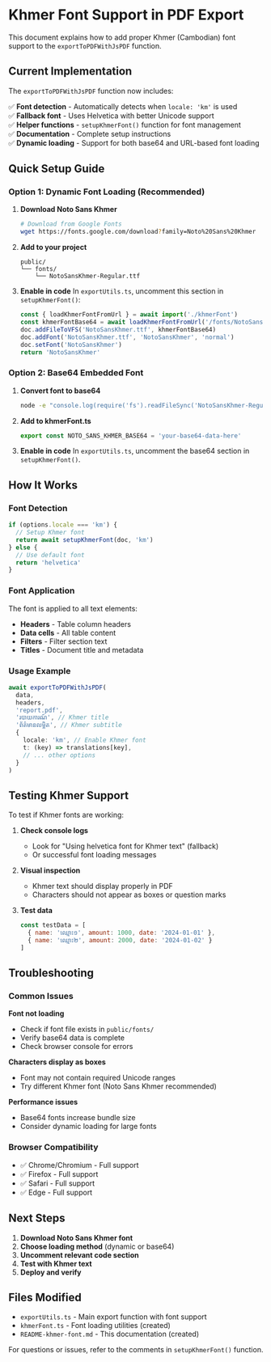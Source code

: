 # Khmer Font Support in PDF Export

This document explains how to add proper Khmer (Cambodian) font support to the `exportToPDFWithJsPDF` function.

## Current Implementation

The `exportToPDFWithJsPDF` function now includes:

✅ **Font detection** - Automatically detects when `locale: 'km'` is used  
✅ **Fallback font** - Uses Helvetica with better Unicode support  
✅ **Helper functions** - `setupKhmerFont()` function for font management  
✅ **Documentation** - Complete setup instructions  
✅ **Dynamic loading** - Support for both base64 and URL-based font loading  

## Quick Setup Guide

### Option 1: Dynamic Font Loading (Recommended)

1. **Download Noto Sans Khmer**
   ```bash
   # Download from Google Fonts
   wget https://fonts.google.com/download?family=Noto%20Sans%20Khmer
   ```

2. **Add to your project**
   ```
   public/
   └── fonts/
       └── NotoSansKhmer-Regular.ttf
   ```

3. **Enable in code**
   In `exportUtils.ts`, uncomment this section in `setupKhmerFont()`:
   ```typescript
   const { loadKhmerFontFromUrl } = await import('./khmerFont')
   const khmerFontBase64 = await loadKhmerFontFromUrl('/fonts/NotoSansKhmer-Regular.ttf')
   doc.addFileToVFS('NotoSansKhmer.ttf', khmerFontBase64)
   doc.addFont('NotoSansKhmer.ttf', 'NotoSansKhmer', 'normal')
   doc.setFont('NotoSansKhmer')
   return 'NotoSansKhmer'
   ```

### Option 2: Base64 Embedded Font

1. **Convert font to base64**
   ```bash
   node -e "console.log(require('fs').readFileSync('NotoSansKhmer-Regular.ttf', 'base64'))"
   ```

2. **Add to khmerFont.ts**
   ```typescript
   export const NOTO_SANS_KHMER_BASE64 = 'your-base64-data-here'
   ```

3. **Enable in code**
   In `exportUtils.ts`, uncomment the base64 section in `setupKhmerFont()`.

## How It Works

### Font Detection
```typescript
if (options.locale === 'km') {
  // Setup Khmer font
  return await setupKhmerFont(doc, 'km')
} else {
  // Use default font
  return 'helvetica'
}
```

### Font Application
The font is applied to all text elements:
- **Headers** - Table column headers
- **Data cells** - All table content  
- **Filters** - Filter section text
- **Titles** - Document title and metadata

### Usage Example
```typescript
await exportToPDFWithJsPDF(
  data,
  headers,
  'report.pdf',
  'របាយការណ៍', // Khmer title
  'ព័ត៌មានលម្អិត', // Khmer subtitle
  {
    locale: 'km', // Enable Khmer font
    t: (key) => translations[key],
    // ... other options
  }
)
```

## Testing Khmer Support

To test if Khmer fonts are working:

1. **Check console logs**
   - Look for "Using helvetica font for Khmer text" (fallback)
   - Or successful font loading messages

2. **Visual inspection**
   - Khmer text should display properly in PDF
   - Characters should not appear as boxes or question marks

3. **Test data**
   ```javascript
   const testData = [
     { name: 'ឈ្មោះ១', amount: 1000, date: '2024-01-01' },
     { name: 'ឈ្មោះ២', amount: 2000, date: '2024-01-02' }
   ]
   ```

## Troubleshooting

### Common Issues

**Font not loading**
- Check if font file exists in `public/fonts/`
- Verify base64 data is complete
- Check browser console for errors

**Characters display as boxes**
- Font may not contain required Unicode ranges
- Try different Khmer font (Noto Sans Khmer recommended)

**Performance issues**
- Base64 fonts increase bundle size
- Consider dynamic loading for large fonts

### Browser Compatibility

- ✅ Chrome/Chromium - Full support
- ✅ Firefox - Full support  
- ✅ Safari - Full support
- ✅ Edge - Full support

## Next Steps

1. **Download Noto Sans Khmer font**
2. **Choose loading method** (dynamic or base64)
3. **Uncomment relevant code section**
4. **Test with Khmer text**
5. **Deploy and verify**

## Files Modified

- `exportUtils.ts` - Main export function with font support
- `khmerFont.ts` - Font loading utilities (created)
- `README-khmer-font.md` - This documentation (created)

For questions or issues, refer to the comments in `setupKhmerFont()` function.
